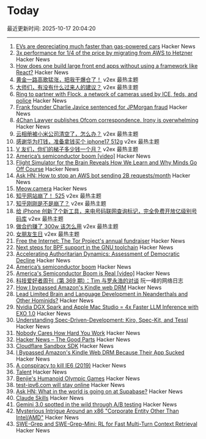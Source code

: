 # Today

最近更新时间: 2025-10-17 20:04:20

--- 
1. [EVs are depreciating much faster than gas-powered cars](https://restofworld.org/2025/ev-depreciation-blusmart-collapse/) Hacker News
2. [3x performance for 1/4 of the price by migrating from AWS to Hetzner](https://digitalsociety.coop/posts/migrating-to-hetzner-cloud/) Hacker News
3. [How does one build large front end apps without using a framework like React?](https://news.ycombinator.com/item?id=45615193) Hacker News
4. [黄金一路高歌猛涨，把我干爆仓了！](https://www.v2ex.com/t/1166333) v2ex 最热主题
5. [大师们，有没有什么过来人的建议？](https://www.v2ex.com/t/1166280) v2ex 最热主题
6. [Ring to partner with Flock, a network of cameras used by ICE, feds, and police](https://techcrunch.com/2025/10/16/amazons-ring-to-partner-with-flock-a-network-of-ai-cameras-used-by-ice-feds-and-police/) Hacker News
7. [Frank founder Charlie Javice sentenced for JPMorgan fraud](https://www.bbc.com/news/articles/c4gwj15djdxo) Hacker News
8. [4Chan Lawyer publishes Ofcom correspondence. Irony is overwhelming](https://alecmuffett.com/article/117792) Hacker News
9. [云相册被小米公司清空了，怎么办？](https://www.v2ex.com/t/1166380) v2ex 最热主题
10. [感谢华为打钱，准备拿钱买个 iphone17 512g](https://www.v2ex.com/t/1166341) v2ex 最热主题
11. [V 友们，你们的梯子多少钱一个月？](https://www.v2ex.com/t/1166326) v2ex 最热主题
12. [America’s semiconductor boom [video]](https://www.youtube.com/watch?v=T-jt3qBzJ4A) Hacker News
13. [Flight Simulator for the Brain Reveals How We Learn and Why Minds Go Off Course](https://now.tufts.edu/2025/10/16/flight-simulator-brain-reveals-how-we-learn-and-why-minds-sometimes-go-course) Hacker News
14. [Ask HN: How to stop an AWS bot sending 2B requests/month](https://news.ycombinator.com/item?id=45613567) Hacker News
15. [Meow.camera](https://meow.camera/) Hacker News
16. [知乎网站崩了！ 525](https://www.v2ex.com/t/1166308) v2ex 最热主题
17. [知乎刚刚是不是崩了？](https://www.v2ex.com/t/1166290) v2ex 最热主题
18. [给 iPhone 创新了个新工具，来电号码联网查询标记，完全免费开放亿级别号码库](https://www.v2ex.com/t/1166284) v2ex 最热主题
19. [做合约赚了 300w 该怎么用](https://www.v2ex.com/t/1166281) v2ex 最热主题
20. [女朋友生日](https://www.v2ex.com/t/1166279) v2ex 最热主题
21. [Free the Internet: The Tor Project's annual fundraiser](https://blog.torproject.org/2025-fundraiser-donations-matched/) Hacker News
22. [Next steps for BPF support in the GNU toolchain](https://lwn.net/Articles/1039827/) Hacker News
23. [Accelerating Authoritarian Dynamics: Assessment of Democratic Decline](https://steadystate1.substack.com/p/accelerating-authoritarian-dynamics) Hacker News
24. [America’s semiconductor boom](https://www.youtube.com/watch?v=T-jt3qBzJ4A) Hacker News
25. [America's Semiconductor Boom is Real [video]](https://www.youtube.com/watch?v=T-jt3qBzJ4A) Hacker News
26. [科技爱好者周刊（第 369 期）：Tim 与罗永浩的对谈](http://www.ruanyifeng.com/blog/2025/10/weekly-issue-369.html) 阮一峰的网络日志
27. [How I bypassed Amazon's Kindle web DRM](https://blog.pixelmelt.dev/kindle-web-drm/) Hacker News
28. [Lead Limited Brain and Language Development in Neanderthals and Other Hominids?](https://today.ucsd.edu/story/did-lead-limit-brain-and-language-development-in-neanderthals-and-other-extinct-hominids) Hacker News
29. [Nvidia DGX Spark and Apple Mac Studio = 4x Faster LLM Inference with EXO 1.0](https://blog.exolabs.net/nvidia-dgx-spark/) Hacker News
30. [Understanding Spec-Driven-Development: Kiro, Spec-Kit, and Tessl](https://martinfowler.com/articles/exploring-gen-ai/sdd-3-tools.html) Hacker News
31. [Nobody Cares How Hard You Work](https://alifeengineered.substack.com/p/nobody-cares-how-hard-you-work) Hacker News
32. [Hacker News – The Good Parts](https://smartmic.bearblog.dev/why-hacker-news/) Hacker News
33. [Cloudflare Sandbox SDK](https://sandbox.cloudflare.com/) Hacker News
34. [I Bypassed Amazon's Kindle Web DRM Because Their App Sucked](https://blog.pixelmelt.dev/kindle-web-drm/) Hacker News
35. [A conspiracy to kill IE6 (2019)](https://blog.chriszacharias.com/a-conspiracy-to-kill-ie6) Hacker News
36. [Talent](https://www.felixstocker.com/blog/talent) Hacker News
37. [Benjie's Humanoid Olympic Games](https://generalrobots.substack.com/p/benjies-humanoid-olympic-games) Hacker News
38. [test-ipv6.com will stay online](https://status.test-ipv6.com) Hacker News
39. [Ask HN: What in the world is going on at Supabase?](https://news.ycombinator.com/item?id=45609621) Hacker News
40. [Claude Skills](https://www.anthropic.com/news/skills) Hacker News
41. [Gemini 3.0 spotted in the wild through A/B testing](https://ricklamers.io/posts/gemini-3-spotted-in-the-wild/) Hacker News
42. [Mysterious Intrigue Around an x86 "Corporate Entity Other Than Intel/AMD"](https://www.phoronix.com/news/x86-Opcodes-Not-AMD-Or-Intel) Hacker News
43. [SWE-Grep and SWE-Grep-Mini: RL for Fast Multi-Turn Context Retrieval](https://cognition.ai/blog/swe-grep) Hacker News
